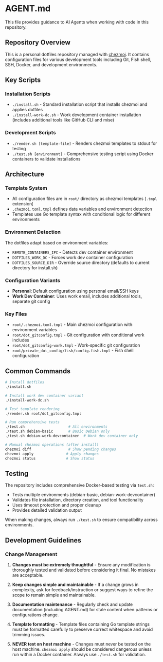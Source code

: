 # AGENT.md

This file provides guidance to AI Agents when working with code in this repository.

## Repository Overview

This is a personal dotfiles repository managed with [chezmoi](https://www.chezmoi.io/). It contains configuration files for various development tools including Git, Fish shell, SSH, Docker, and development environments.

## Key Scripts

### Installation Scripts

- `./install.sh` - Standard installation script that installs chezmoi and applies dotfiles
- `./install-work-dc.sh` - Work development container installation (includes additional tools like GitHub CLI and mise)

### Development Scripts  

- `./render.sh [template-file]` - Renders chezmoi templates to stdout for testing
- `./test.sh [environment]` - Comprehensive testing script using Docker containers to validate installations

## Architecture

### Template System

- All configuration files are in `root/` directory as chezmoi templates (`.tmpl` extension)
- `.chezmoi.toml.tmpl` defines data variables and environment detection
- Templates use Go template syntax with conditional logic for different environments

### Environment Detection

The dotfiles adapt based on environment variables:

- `REMOTE_CONTAINERS_IPC` - Detects dev container environment
- `DOTFILES_WORK_DC` - Forces work dev container configuration
- `DOTFILES_SOURCE_DIR` - Override source directory (defaults to current directory for install.sh)

### Configuration Variants

- **Personal**: Default configuration using personal email/SSH keys
- **Work Dev Container**: Uses work email, includes additional tools, separate git config

### Key Files

- `root/.chezmoi.toml.tmpl` - Main chezmoi configuration with environment variables
- `root/dot_gitconfig.tmpl` - Git configuration with conditional work includes
- `root/dot_gitconfig-work.tmpl` - Work-specific git configuration
- `root/private_dot_config/fish/config.fish.tmpl` - Fish shell configuration

## Common Commands

```bash
# Install dotfiles
./install.sh

# Install work dev container variant
./install-work-dc.sh

# Test template rendering
./render.sh root/dot_gitconfig.tmpl

# Run comprehensive tests
./test.sh                    # All environments
./test.sh debian-basic       # Basic Debian only
./test.sh debian-work-devcontainer  # Work dev container only

# Manual chezmoi operations (after install)
chezmoi diff                 # Show pending changes
chezmoi apply               # Apply changes
chezmoi status              # Show status
```

## Testing

The repository includes comprehensive Docker-based testing via `test.sh`:

- Tests multiple environments (debian-basic, debian-work-devcontainer)
- Validates file installation, directory creation, and tool functionality
- Uses timeout protection and proper cleanup
- Provides detailed validation output

When making changes, always run `./test.sh` to ensure compatibility across environments.

## Development Guidelines

### Change Management

1. **Changes must be extremely thoughtful** - Ensure any modification is thoroughly tested and validated before considering it final. No mistakes are acceptable.

2. **Keep changes simple and maintainable** - If a change grows in complexity, ask for feedback/instruction or suggest ways to refine the scope to remain simple and maintainable.

3. **Documentation maintenance** - Regularly check and update documentation (including AGENT.md) for stale content when patterns or configurations change.

4. **Template formatting** - Template files containing Go template strings must be formatted carefully to preserve correct whitespace and avoid trimming issues.

5. **NEVER test on host machine** - Changes must never be tested on the host machine. `chezmoi apply` should be considered dangerous unless run within a Docker container. Always use `./test.sh` for validation.
